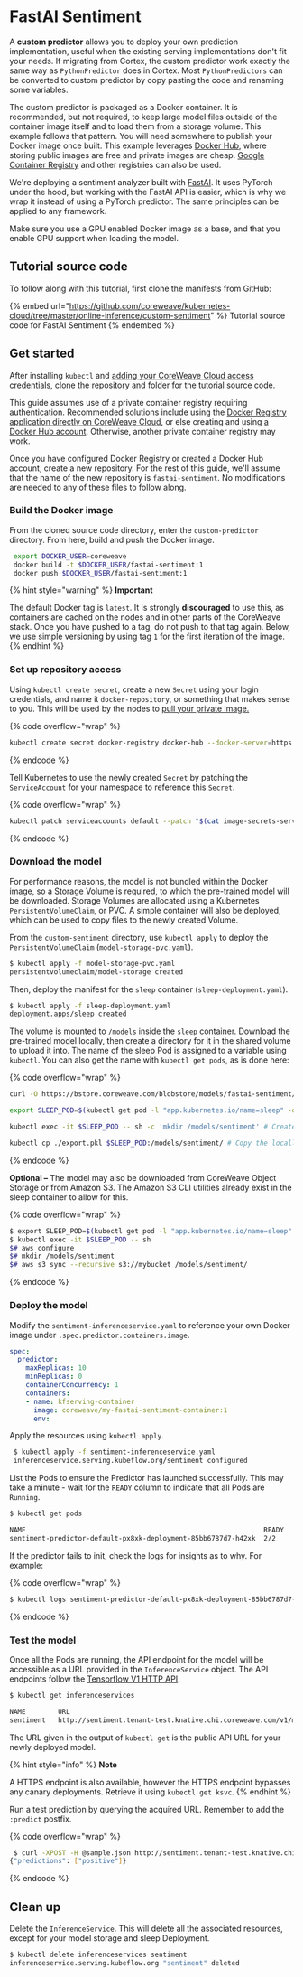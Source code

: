 # FastAI Sentiment

A **custom predictor** allows you to deploy your own prediction implementation, useful when the existing serving implementations don't fit your needs. If migrating from Cortex, the custom predictor work exactly the same way as `PythonPredictor` does in Cortex. Most `PythonPredictors` can be converted to custom predictor by copy pasting the code and renaming some variables.

The custom predictor is packaged as a Docker container. It is recommended, but not required, to keep large model files outside of the container image itself and to load them from a storage volume. This example follows that pattern. You will need somewhere to publish your Docker image once built. This example leverages [Docker Hub](https://hub.docker.com), where storing public images are free and private images are cheap. [Google Container Registry](https://blog.container-solutions.com/using-google-container-registry-with-kubernetes) and other registries can also be used.

We're deploying a sentiment analyzer built with [FastAI](https://docs.fast.ai/text.html). It uses PyTorch under the hood, but working with the FastAI API is easier, which is why we wrap it instead of using a PyTorch predictor. The same principles can be applied to any framework.

Make sure you use a GPU enabled Docker image as a base, and that you enable GPU support when loading the model.

## Tutorial source code

To follow along with this tutorial, first clone the manifests from GitHub:

{% embed url="https://github.com/coreweave/kubernetes-cloud/tree/master/online-inference/custom-sentiment" %}
Tutorial source code for FastAI Sentiment
{% endembed %}

## Get started

After installing `kubectl` and [adding your CoreWeave Cloud access credentials](../../../../welcome-to-coreweave/getting-started.md#obtain-coreweave-access-credentials), clone the repository and folder for the tutorial source code.

This guide assumes use of a private container registry requiring authentication. Recommended solutions include using the [Docker Registry application directly on CoreWeave Cloud](../../../../coreweave-kubernetes/custom-containers.md), or else creating and using [a Docker Hub account](https://hub.docker.com/). Otherwise, another private container registry may work.

Once you have configured Docker Registry or created a Docker Hub account, create a new repository. For the rest of this guide, we'll assume that the name of the new repository is `fastai-sentiment`.  No modifications are needed to any of these files to follow along.

### Build the Docker image

From the cloned source code directory, enter the `custom-predictor` directory. From here, build and push the Docker image.

```bash
 export DOCKER_USER=coreweave
 docker build -t $DOCKER_USER/fastai-sentiment:1
 docker push $DOCKER_USER/fastai-sentiment:1
```

{% hint style="warning" %}
**Important**

The default Docker tag is `latest`. It is strongly **discouraged** to use this, as containers are cached on the nodes and in other parts of the CoreWeave stack. Once you have pushed to a tag, do not push to that tag again. Below, we use simple versioning by using tag `1` for the first iteration of the image.
{% endhint %}

### Set up repository access

Using `kubectl create secret`, create a new `Secret` using your login credentials, and name it `docker-repository`, or something that makes sense to you. This will be used by the nodes to [pull your private image.](https://kubernetes.io/docs/tasks/configure-pod-container/pull-image-private-registry/#create-a-secret-by-providing-credentials-on-the-command-line)

{% code overflow="wrap" %}
```bash
kubectl create secret docker-registry docker-hub --docker-server=https://index.docker.io/v1/ --docker-username=<your-name> --docker-password=<your-pword> --docker-email=<your-email>
```
{% endcode %}

Tell Kubernetes to use the newly created `Secret` by patching the `ServiceAccount` for your namespace to reference this `Secret`.

{% code overflow="wrap" %}
```bash
kubectl patch serviceaccounts default --patch "$(cat image-secrets-serviceaccount.patch.yaml)"
```
{% endcode %}

### Download the model

For performance reasons, the model is not bundled within the Docker image, so a [Storage Volume](../../../../storage/storage/using-storage-kubectl.md) is required, to which the pre-trained model will be downloaded. Storage Volumes are allocated using a Kubernetes `PersistentVolumeClaim`, or PVC. A simple container will also be deployed, which can be used to copy files to the newly created Volume.

From the `custom-sentiment` directory, use `kubectl apply` to deploy the `PersistentVolumeClaim` (`model-storage-pvc.yaml`).

```bash
$ kubectl apply -f model-storage-pvc.yaml
persistentvolumeclaim/model-storage created
```

Then, deploy the manifest for the `sleep` container (`sleep-deployment.yaml`).

```bash
$ kubectl apply -f sleep-deployment.yaml
deployment.apps/sleep created
```

The volume is mounted to `/models` inside the `sleep` container. Download the pre-trained model locally, then create a directory for it in the shared volume to upload it into. The name of the sleep Pod is assigned to a variable using `kubectl`. You can also get the name with `kubectl get pods`, as is done here:

{% code overflow="wrap" %}
```bash
curl -O https://bstore.coreweave.com/blobstore/models/fastai-sentiment/export.pkl

export SLEEP_POD=$(kubectl get pod -l "app.kubernetes.io/name=sleep" -o jsonpath='{.items[0].metadata.name}') # Export the value of the randomly-assigned variable to the $SLEEP_POD environment variable

kubectl exec -it $SLEEP_POD -- sh -c 'mkdir /models/sentiment' # Create a new directory inside the sleep pod at /models/senitment

kubectl cp ./export.pkl $SLEEP_POD:/models/sentiment/ # Copy the locally-downloaded model into that new directory
```
{% endcode %}

**Optional –**  The model may also be downloaded from CoreWeave Object Storage or from Amazon S3. The Amazon S3 CLI utilities already exist in the sleep container to allow for this.

{% code overflow="wrap" %}
```bash
$ export SLEEP_POD=$(kubectl get pod -l "app.kubernetes.io/name=sleep" -o jsonpath='{.items[0].metadata.name}')
$ kubectl exec -it $SLEEP_POD -- sh
$# aws configure
$# mkdir /models/sentiment
$# aws s3 sync --recursive s3://mybucket /models/sentiment/
```
{% endcode %}

### Deploy the model

Modify the `sentiment-inferenceservice.yaml` to reference your own Docker image under `.spec.predictor.containers.image`.

```yaml
spec:
  predictor:
    maxReplicas: 10
    minReplicas: 0
    containerConcurrency: 1
    containers:
    - name: kfserving-container
      image: coreweave/my-fastai-sentiment-container:1
      env:
```

Apply the resources using `kubectl apply`.

```bash
 $ kubectl apply -f sentiment-inferenceservice.yaml
 inferenceservice.serving.kubeflow.org/sentiment configured
```

List the Pods to ensure the Predictor has launched successfully. This may take a minute - wait for the `READY` column to indicate that all Pods are `Running`.

```bash
$ kubectl get pods

NAME                                                           READY   STATUS    RESTARTS   AGE
sentiment-predictor-default-px8xk-deployment-85bb6787d7-h42xk  2/2     Running   0          34s
```

If the predictor fails to init, check the logs for insights as to why. For example:

{% code overflow="wrap" %}
```bash
$ kubectl logs sentiment-predictor-default-px8xk-deployment-85bb6787d7-h42xk kfserving-container
```
{% endcode %}

### Test the model

Once all the Pods are running, the API endpoint for the model will be accessible as a URL provided in the `InferenceService` object. The API endpoints follow the [Tensorflow V1 HTTP API](https://www.tensorflow.org/tfx/serving/api\_rest#predict\_api).

```bash
$ kubectl get inferenceservices

NAME        URL                                                                          READY   DEFAULT TRAFFIC   CANARY TRAFFIC   AGE
sentiment   http://sentiment.tenant-test.knative.chi.coreweave.com/v1/models/sentiment   True    100                                23h
```

The URL given in the output of `kubectl get` is the public API URL for your newly deployed model.

{% hint style="info" %}
**Note**

A HTTPS endpoint is also available, however the HTTPS endpoint bypasses any canary deployments. Retrieve it using `kubectl get ksvc`.
{% endhint %}

Run a test prediction by querying the acquired URL. Remember to add the `:predict` postfix.

{% code overflow="wrap" %}
```bash
 $ curl -XPOST -H @sample.json http://sentiment.tenant-test.knative.chi.coreweave.com/v1/models/sentiment:predict
{"predictions": ["positive"]}
```
{% endcode %}

## Clean up

Delete the `InferenceService`. This will delete all the associated resources, except for your model storage and sleep Deployment.

```bash
$ kubectl delete inferenceservices sentiment
inferenceservice.serving.kubeflow.org "sentiment" deleted
```

